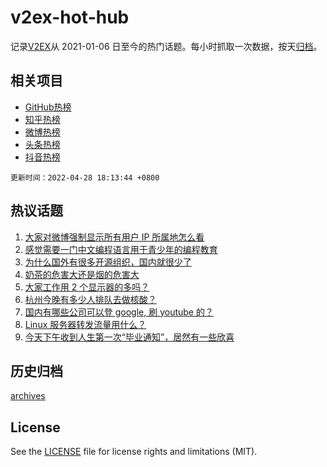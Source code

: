 # v2ex-hot-hub

 记录[V2EX](https://www.v2ex.com/)从 2021-01-06 日至今的热门话题。每小时抓取一次数据，按天[归档](archives)。
 
 ## 相关项目

- [GitHub热榜](https://github.com/lonnyzhang423/github-hot-hub)
- [知乎热榜](https://github.com/lonnyzhang423/zhihu-hot-hub)
- [微博热榜](https://github.com/lonnyzhang423/weibo-hot-hub)
- [头条热榜](https://github.com/lonnyzhang423/toutiao-hot-hub)
- [抖音热榜](https://github.com/lonnyzhang423/douyin-hot-hub)


 `更新时间：2022-04-28 18:13:44 +0800`

## 热议话题

1. [大家对微博强制显示所有用户 IP 所属地怎么看](https://www.v2ex.com/t/849792)
1. [感觉需要一门中文编程语言用于青少年的编程教育](https://www.v2ex.com/t/849700)
1. [为什么国外有很多开源组织，国内就很少了](https://www.v2ex.com/t/849655)
1. [奶茶的危害大还是烟的危害大](https://www.v2ex.com/t/849733)
1. [大家工作用 2 个显示器的多吗？](https://www.v2ex.com/t/849720)
1. [杭州今晚有多少人排队去做核酸？](https://www.v2ex.com/t/849636)
1. [国内有哪些公司可以登 google, 刷 youtube 的？](https://www.v2ex.com/t/849763)
1. [Linux 服务器转发流量用什么？](https://www.v2ex.com/t/849671)
1. [今天下午收到人生第一次“毕业通知”，居然有一些欣喜](https://www.v2ex.com/t/849648)

## 历史归档

[archives](archives)

## License

See the [LICENSE](LICENSE) file for license rights and limitations (MIT).
